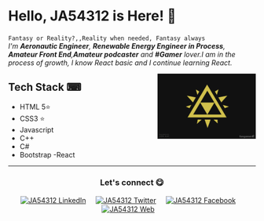 # Hello, JA54312 is Here! 👋


`Fantasy or Reality?,,Reality when needed, Fantasy always`<br><em> I'm **Aeronautic Engineer**, **Renewable Energy Engineer in Process**, **Amateur Front End**,**Amateur podcaster** and **#Gamer** lover.I am in the process of growth, I know React basic and I continue learning React.</em>


<a href="https://twitter.com/JA54312">
<img align="right" height="auto" width="200" src="./img/trifuerza.jpg"/>
</a>


## Tech Stack ⌨
- HTML 5⭐
- CSS3 ⭐
- Javascript
- C++
- C#
- Bootstrap
-React


<hr/>

<div align="center">
<h3 align="center">Let's connect 😋</h3>
</div>
<p align="center">
<a href="https://www.linkedin.com/in/ja54312/" target="_blank rel="noopener noreferrer">
<img align="center" width="30px" alt="JA54312 LinkedIn" src="https://www.vectorlogo.zone/logos/linkedin/linkedin-icon.svg"/></a> &nbsp; &nbsp;
<a href="https://twitter.com/JA54312" target="_blank rel="noopener noreferrer"">
<img align="center" width="30px" alt="JA54312 Twitter" src="https://www.vectorlogo.zone/logos/twitter/twitter-official.svg"/></a> &nbsp; &nbsp;
<a href="https://www.facebook.com/iJa54312" target="_blank rel="noopener noreferrer"">
<img align="center" width="30px" alt="JA54312 Facebook" src="https://www.vectorlogo.zone/logos/facebook/facebook-icon.svg"/></a> &nbsp; &nbsp;
<a href="https://www.ja54312.com" target="_blank rel="noopener noreferrer"">
<img align="center" width="30px" alt="JA54312 Web" src="https://www.vectorlogo.zone/logos/internetsociety/internetsociety-icon.svg"/></a> &nbsp; &nbsp;

</p>


